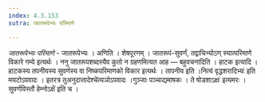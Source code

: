 ```yaml
---
index: 4.3.153
sutra: जातरूपेभ्यः परिमाणे

---
```

_जातरूपेभ्यः परिमाणे_ - जातरूपेभ्यः । अणिति । शेषपूरणम् । जातरूपं-सुवर्णं, तद्वाचिभ्योऽण् स्यात्परिमाणे विकारे गम्ये इत्यर्थः । ननु जातरूपशब्दस्यैव कुतो न ग्रहणमित्यत आह — बहुवचनादिति । हाटक इत्यादि । हाटकस्य तपनीयस्य सुवर्णस्य वा निष्कपरिमाणको विकार इत्यर्थः । तापनीय इति ।नित्यं वृद्धशरादिभ्यः॑ इति मयटोऽपवादः । इतरत्र तुअनुदात्तादेश्चे॑त्यञोऽपवादः ।गुञ्जाः पञ्चाद्यमाषकः । ते षोडशाऽक्षः॑ इत्यमरः । सुवर्णविस्तौ हेम्नोऽक्षे॑ इति च ।